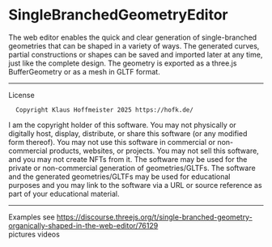 # SingleBranchedGeometryEditor
The web editor enables the quick and clear generation of single-branched geometries that can be shaped in a variety of ways. The generated curves, partial constructions or shapes can be saved and imported later at any time, just like the complete design. The geometry is exported as a three.js BufferGeometry or as a mesh in GLTF format.
________________________________________________________________
License

      Copyright Klaus Hoffmeister 2025 https://hofk.de/

I am the copyright holder of this software. You may not physically or digitally host, display, distribute, or share this software (or any modified form thereof). You may not use this software in commercial or non-commercial products, websites, or projects. You may not sell this software, and you may not create NFTs from it. The software may be used for the private or non-commercial generation of geometries/GLTFs. The software and the generated geometries/GLTFs may be used for educational purposes and you may link to the software via a URL or source reference as part of your educational material.

_______________________________________________________________

Examples see https://discourse.threejs.org/t/single-branched-geometry-organically-shaped-in-the-web-editor/76129  
 pictures
 videos
